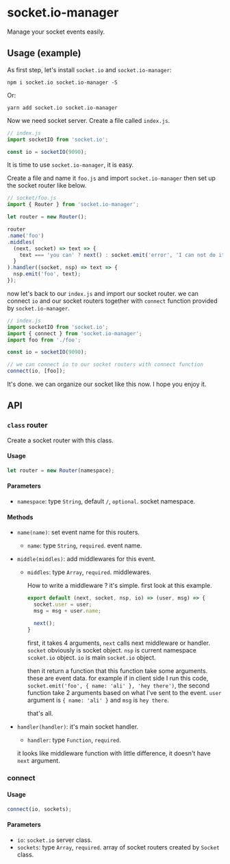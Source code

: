 # socket.io-manager

Manage your socket events easily.

## Usage (example)

As first step, let's install `socket.io` and `socket.io-manager`:

```
npm i socket.io socket.io-manager -S
```

Or:

```
yarn add socket.io socket.io-manager
```

Now we need socket server. Create a file called `index.js`.

```javascript
// index.js
import socketIO from 'socket.io';

const io = socketIO(9090);
```

It is time to use `socket.io-manager`, it is easy.

Create a file and name it `foo.js` and import `socket.io-manager` then set up the socket router like below.

```javascript
// socket/foo.js
import { Router } from 'socket.io-manager';

let router = new Router();

router
.name('foo')
.middles(
  (next, socket) => text => {
    text === 'you can' ? next() : socket.emit('error', 'I can not do it');
  }
).handler((socket, nsp) => text => {
  nsp.emit('foo', text);
});
```

now let's back to our `index.js` and import our socket router. we can connect `io` and our socket routers together with `connect` function provided by `socket.io-manager`.

```javascript
// index.js
import socketIO from 'socket.io';
import { connect } from 'socket.io-manager';
import foo from './foo';

const io = socketIO(9090);

// we can connect io to our socket routers with connect function
connect(io, [foo]);
```

It's done. we can organize our socket like this now. I hope you enjoy it.

## API

### `class` router

Create a socket router with this class.

#### Usage

```javascript
let router = new Router(namespace);
```

#### Parameters

* `namespace`: type `String`, default `/`, `optional`. socket namespace.

#### Methods

* `name(name)`: set event name for this routers.
  * `name`: type `String`, `required`. event name.
* `middle(middles)`: add middlewares for this event.
  * `middles`: type `Array`, `required`. middlewares.

    How to write a middleware ? it's simple. first look at this example.

    ```javascript
    export default (next, socket, nsp, io) => (user, msg) => {
      socket.user = user;
      msg = msg + user.name;

      next();
    }
    ```

    first, it takes 4 arguments, `next` calls next middleware or handler. `socket` obviously is socket object. `nsp` is current namespace `scoket.io` object. `io` is main `socket.io` object.

    then it return a function that this function take some arguments. these are event data. for example if in client side I run this code, `socket.emit('foo', { name: 'ali' }, 'hey there')`, the second function take 2 arguments based on what I've sent to the event. `user` argument is `{ name: 'ali' }` and `msg` is `hey there`.

    that's all.

* `handler(handler)`: it's main socket handler.
  * `handler`: type `Function`,  `required`.

  it looks like middleware function with little difference, it doesn't have `next` argument.

### connect

#### Usage
```javascript
connect(io, sockets);
```

#### Parameters

* `io`: `socket.io` server class.
* `sockets`: type `Array`, `required`. array of socket routers created by `Socket` class.
